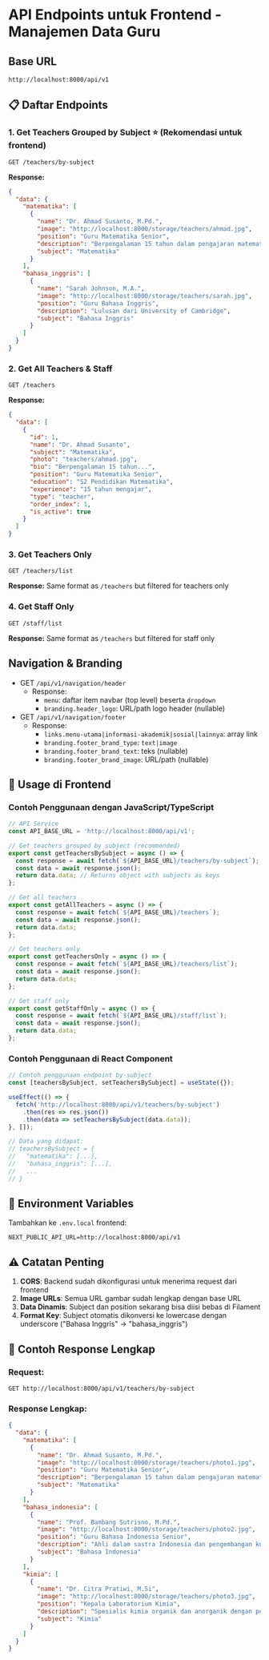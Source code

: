 # API Endpoints untuk Frontend - Manajemen Data Guru

## Base URL
```
http://localhost:8000/api/v1
```

## 📋 Daftar Endpoints

### 1. **Get Teachers Grouped by Subject** ⭐ (Rekomendasi untuk frontend)
```
GET /teachers/by-subject
```

**Response:**
```json
{
  "data": {
    "matematika": [
      {
        "name": "Dr. Ahmad Susanto, M.Pd.",
        "image": "http://localhost:8000/storage/teachers/ahmad.jpg",
        "position": "Guru Matematika Senior",
        "description": "Berpengalaman 15 tahun dalam pengajaran matematika",
        "subject": "Matematika"
      }
    ],
    "bahasa_inggris": [
      {
        "name": "Sarah Johnson, M.A.",
        "image": "http://localhost:8000/storage/teachers/sarah.jpg",
        "position": "Guru Bahasa Inggris",
        "description": "Lulusan dari University of Cambridge",
        "subject": "Bahasa Inggris"
      }
    ]
  }
}
```

### 2. **Get All Teachers & Staff**
```
GET /teachers
```

**Response:**
```json
{
  "data": [
    {
      "id": 1,
      "name": "Dr. Ahmad Susanto",
      "subject": "Matematika",
      "photo": "teachers/ahmad.jpg",
      "bio": "Berpengalaman 15 tahun...",
      "position": "Guru Matematika Senior",
      "education": "S2 Pendidikan Matematika",
      "experience": "15 tahun mengajar",
      "type": "teacher",
      "order_index": 1,
      "is_active": true
    }
  ]
}
```

### 3. **Get Teachers Only**
```
GET /teachers/list
```

**Response:** Same format as `/teachers` but filtered for teachers only

### 4. **Get Staff Only**
```
GET /staff/list
```

**Response:** Same format as `/teachers` but filtered for staff only

## Navigation & Branding
- GET `/api/v1/navigation/header`
  - Response:
    - `menu`: daftar item navbar (top level) beserta `dropdown`
    - `branding.header_logo`: URL/path logo header (nullable)
- GET `/api/v1/navigation/footer`
  - Response:
    - `links.menu-utama|informasi-akademik|sosial|lainnya`: array link
    - `branding.footer_brand_type`: `text|image`
    - `branding.footer_brand_text`: teks (nullable)
    - `branding.footer_brand_image`: URL/path (nullable)

## 🎯 Usage di Frontend

### Contoh Penggunaan dengan JavaScript/TypeScript

```typescript
// API Service
const API_BASE_URL = 'http://localhost:8000/api/v1';

// Get teachers grouped by subject (recommended)
export const getTeachersBySubject = async () => {
  const response = await fetch(`${API_BASE_URL}/teachers/by-subject`);
  const data = await response.json();
  return data.data; // Returns object with subjects as keys
};

// Get all teachers
export const getAllTeachers = async () => {
  const response = await fetch(`${API_BASE_URL}/teachers`);
  const data = await response.json();
  return data.data;
};

// Get teachers only
export const getTeachersOnly = async () => {
  const response = await fetch(`${API_BASE_URL}/teachers/list`);
  const data = await response.json();
  return data.data;
};

// Get staff only
export const getStaffOnly = async () => {
  const response = await fetch(`${API_BASE_URL}/staff/list`);
  const data = await response.json();
  return data.data;
};
```

### Contoh Penggunaan di React Component

```typescript
// Contoh penggunaan endpoint by-subject
const [teachersBySubject, setTeachersBySubject] = useState({});

useEffect(() => {
  fetch('http://localhost:8000/api/v1/teachers/by-subject')
    .then(res => res.json())
    .then(data => setTeachersBySubject(data.data));
}, []);

// Data yang didapat:
// teachersBySubject = {
//   "matematika": [...],
//   "bahasa_inggris": [...],
//   ...
// }
```

## 🔧 Environment Variables

Tambahkan ke `.env.local` frontend:
```
NEXT_PUBLIC_API_URL=http://localhost:8000/api/v1
```

## ⚠️ Catatan Penting

1. **CORS**: Backend sudah dikonfigurasi untuk menerima request dari frontend
2. **Image URLs**: Semua URL gambar sudah lengkap dengan base URL
3. **Data Dinamis**: Subject dan position sekarang bisa diisi bebas di Filament
4. **Format Key**: Subject otomatis dikonversi ke lowercase dengan underscore ("Bahasa Inggris" → "bahasa_inggris")

## 📱 Contoh Response Lengkap

### Request:
```
GET http://localhost:8000/api/v1/teachers/by-subject
```

### Response Lengkap:
```json
{
  "data": {
    "matematika": [
      {
        "name": "Dr. Ahmad Susanto, M.Pd.",
        "image": "http://localhost:8000/storage/teachers/photo1.jpg",
        "position": "Guru Matematika Senior",
        "description": "Berpengalaman 15 tahun dalam pengajaran matematika dengan spesialisasi kalkulus dan aljabar",
        "subject": "Matematika"
      }
    ],
    "bahasa_indonesia": [
      {
        "name": "Prof. Bambang Sutrisno, M.Pd.",
        "image": "http://localhost:8000/storage/teachers/photo2.jpg",
        "position": "Guru Bahasa Indonesia Senior",
        "description": "Ahli dalam sastra Indonesia dan pengembangan kurikulum bahasa",
        "subject": "Bahasa Indonesia"
      }
    ],
    "kimia": [
      {
        "name": "Dr. Citra Pratiwi, M.Si",
        "image": "http://localhost:8000/storage/teachers/photo3.jpg",
        "position": "Kepala Laboratorium Kimia",
        "description": "Spesialis kimia organik dan anorganik dengan pengalaman penelitian",
        "subject": "Kimia"
      }
    ]
  }
}
```